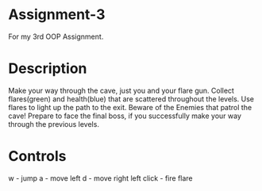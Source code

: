 # Assignment-3
For my 3rd OOP Assignment.

# Description
Make your way through the cave, just you and your flare gun. Collect flares(green) and health(blue) that are scattered throughout the levels.
Use flares to light up the path to the exit. Beware of the Enemies that patrol the cave! Prepare to face the final boss, if you successfully make your way through the previous levels.

# Controls
w - jump
a - move left
d - move right
left click - fire flare
